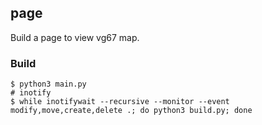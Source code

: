 ## page

Build a page to view vg67 map.

### Build

```
$ python3 main.py
# inotify
$ while inotifywait --recursive --monitor --event modify,move,create,delete .; do python3 build.py; done
```
